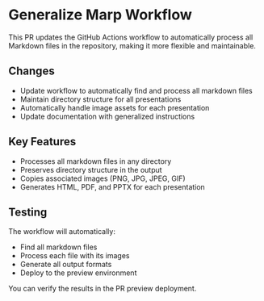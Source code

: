 # Generalize Marp Workflow

This PR updates the GitHub Actions workflow to automatically process all Markdown files in the repository, making it more flexible and maintainable.

## Changes

- Update workflow to automatically find and process all markdown files
- Maintain directory structure for all presentations
- Automatically handle image assets for each presentation
- Update documentation with generalized instructions

## Key Features

- Processes all markdown files in any directory
- Preserves directory structure in the output
- Copies associated images (PNG, JPG, JPEG, GIF)
- Generates HTML, PDF, and PPTX for each presentation

## Testing

The workflow will automatically:
- Find all markdown files
- Process each file with its images
- Generate all output formats
- Deploy to the preview environment

You can verify the results in the PR preview deployment. 